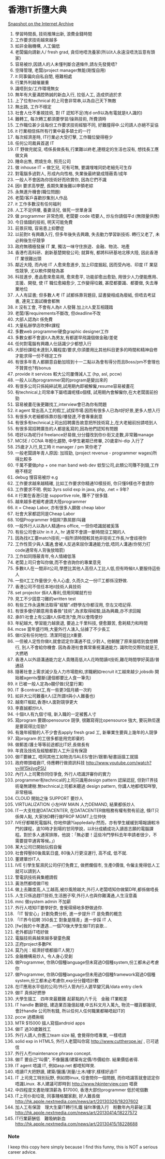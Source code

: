 # 香港IT折墮大典
[Snapshot on the Internet Archive](https://web.archive.org/web/20150117022216/http://hknoit.blogspot.com/p/it.html)

1. 學習時間長, 技術推陳出新, 浪費金錢時間 
2. 工作要求技術越來越多
3. 如非金融機構, 人工偏低
4. 老闆偏向請新人/ fresh grad, 貪佢地唔洗養家(所以it人永遠沒唔洗旨意有頭家)
5. 容易被炒,因請人的人未懂判斷合適條件,請左先發覺唔?
6. 空降管理, 老闆/project manager無能(剛愎自用)
7. it 同事偏向自私自閉, 極難相處
8. 行業外判越催嚴重
9. 識唔到女/工作環境無女
10. 無年有大量滿腔熱誠的新血入行, 拉低人工, 造成供過於求
11. 上了位有technical 的上司會非常串,以為自己天下無敵
12. 無出路, 工作不穩定
13. 社會人仕不重視技術, 對 IT 認知不足(有d on9以為有電就是it人識的)
14. 難轉工, 每次轉工都須要學習/操熟技術, 所費須時
15. 工作職位甚少且每份工作要求技術經驗不同, 好難撞得中.公司請人亦絕不妥協
16. it 行業相信係所有行業中最多碩士的一行
17. 每次經濟差時, IT行業必大受打擊, 工作職位變得極少
18. 任何公司裁員首選 IT
19. IT 野做完就沒, 唔係長做長有,行業難以終老,連穩定的生活也沒有, 想找長工應做文員
20. 賤命出售, 燃燒生命, 照亮公司
21. 做 inhouse IT = 做乞兒, 可有可無, 要識埋堆同奶老細先可生存
22. 對電腦多過對人, 形成內向性格, 失業後最終變成隱蔽青/成年
23. 一般人不會因為你技術好而欣賞你, 因為它們不識
24. 因it 要求高學歷, 長期失業後難以申領老綜
25. 永無進升機會(職位問題)
26. 老闆/客戶喜歡抄集別人作品
27. it 工作多數沒有任何福利
28. 人工不足供樓, 養妻活兒, 做死一世單身漢
29. 做 programmer 非常危險, 老闆要 code 唔要人, 炒左你請個平d (無限量供應)
30. 今日值錢的技術, 明天可能免費
31. 前景灰暗, 容易患上抑鬱症
32. 以前對it 有興趣入行, 但多年後失去興趣, 失去動力學習新技術. 轉行又老了, 未必夠後生仔競爭
33. 政府無積極發展 IT 業, 獨沽一味守住旅遊、金融、物流、地產
34. 香港冇高科研、創新基楚開發公司; 就算有, 都將科研基地北移大陸, 因此香港 IT 業很難出頭
35. 鄰近大陸, 而內地 IT 人愈來愈進步, 加上印度掘起, 因而受內地、印度 IT 業惡性競爭, 尤以軟件開發為甚
36. 科技進步, 產品愈來愈易用, 愈來愈平, 功能卻愈出愈勁, 用很少人力便能應用、支援、開發, 使 IT 職位愈縮愈少, 工作變得垃雜, 甚麼都要識、都要做, 失去專業地位
37. 人人有証書; 但多數人考 IT 試都係靠背題目, 証書變相成為廢紙, 但唔去考証書, 連見工面試機會都無
38. it 沒有工會, 不會有人為it 人發聲.加上it人愛互相踐踏
39. 老闆/客requirements不斷改, 但deadline不改
40. 大部人認為it 係免費
41. 大量私辦學店吹捧it課程
42. 多數web programmer硬食graphic designer工作
43. 多數女都不會選it人為男友,有都遲早飛識個做金融/差佬
44. 任何對電腦有興趣人仕話識少少都想入行
45. 大部份課程未達到入職程度/要求,你須要用比其他科目更多的時間和精神自修才能求得一份不穩定工作
46. 有很多年青人都願意自動加班到十一二點以為會有得分而且Boss/pm不會理也不贊賞也?有bonus
47. provide it services 較大公司屢傳減人工 (hp, asl, pccw)
48. 一般人以為programmer寫的program是變出來的
49. 有很多公司只係純綷試用,試用期內即被解僱,resume容易被畫花
50. 有technical上司常串下屬唔識呢樣o個樣, 試用期內會解僱你,在大老闆面前扮勁
51. 容易被畫花後更難找工,interview會已為你有問題
52. it agent 常出高人工的假工,試探市場.因而有很多人已為it好好景,更多人想入行
53. 有很多大老細都係靠炒股/樓發達,不會專重創意
54. 有很多有technical上司出招聘廣告故意把所技術寫上,在大老細前扮請唔到人
55. 有很多寫招聘廣告的人都是亂寫的,因為他們認知有問題
56. 唔好以為呢行d freelance好易做,分分鐘改到你仆街又走數,非常難manage
57. MCSE / CCNA 年輕化趨勢, 中學生暑期已修畢, 20歲拿hi-dip 入行了
58. 25歲才入行,見工時 it manager / pm 笑你老了
59. 一般老闆請年青人原因: 加班勁, (project revenue - programmer wages)所得比較多
60. 千萬不要做php + one man band web dev 蚊型公司,此類公司賺不到錢,工作極不穩定
61. debug 慢容易被炒 e.g
62. 工作要求越來越精確, 比如工作要求你精通10樣技術, 你只懂9樣也不會請你
63. 工作要求不明. 例如 3yrs solid exp in java, php, .net = 9年?
64. it 行業在香港只是 supportive role, 賺不了很多錢.
65. 越來越多老細考慮請大陸programmer
66. it = Cheap Labor, 亦有很多人願做 cheap labor
67. 社會大家都認同是Cheap Labor
68. 10個Programmer 9個屌?靠屌膠/叫雞
69. 一般外行人以為it人精通ms office, 一但你唔識就被奚落
70. 有些公司會以hr in it 人, hr 通常不會請一斷時間沒工開的人
71. 因為找it工要match技術,一般所須時間較其他非技術工作長,hr會歧視你
72. 工作性質少與人溝通,會被人反過來屈你溝通能力低,唔同人溝通(你努力打code通常有人背後放暗箭)
73. 工作如同隱蔽青年,令人情緒低落
74. 老闆上司只會叫你做,而不會咨詢你的專業意見
75. 多數it人在一間非it公司,學歷比其他人高但人工比人低,但有時候it人要服侍這些人
76. 一些it工工作量很少,令人心虛, 久而久之一份IT工都係沒野做.
77. 香港公司不信任本地it技術人員技術
78. set projector 係it人專利,但用同睇就冇份
79. 見工不少固意刁難的written test
80. 有些工作永遠無法取得"經驗".d野學左你都沒用, 奈左又唔記得.
81. 有很多傻仔願意用青春換"技術",為求取得經驗,話為興趣,亦不求回報
82. 承81:社會上有公識it人係唔洗?食,所以會隋便炒
83. 年紀越大, 學習能力越衰退, 要追上千里科技, 便愈艱苦, 愈耗精力和時間
84. mcse 當年盛行時,大量外行人湧入,佔據了不少長工
85. 做it沒有任何地位. 清潔阿姐比it重要. 
86. 一但被人定性你做it,就會認定你溝通不佳,少對人, 他朝醒了原來搵唔到食想轉行, 別人不會給你機會. 因為香港社會異常重視溝通能力. 識吹叻交際叻就是王,大撚晒
87. 香港人以外語溝通能力定人貴賤高低,it人花時間讀it技術,難花時間學好英語/普通話
88. 隨著社會上需求減少及人力市場飽和,求職網如recruit it工越來越少,jobsdb 開始被agents壟斷(邊個都要比人食一筆先)
91. it 已被一般人定為o靚仔做(兒童行業)
92. IT 多contract工,有一些更3個月續一次約
93. 如非大公司難養it人(正所謂it與小人難養也)
94. 越南IT堀起,香港it人面對競爭更大
95. 李嘉誠都炒it人
96. 十個it人有九個寸咀, 新入職的一定被舊人寸
97. 寫program 要跟opensource 競爭, 很難寫得比opensource 強大, 要玩熟佢還是要寫得比佢勁?
98. 有幾年經驗的人不少會去apply fresh grad 工, 新畢業生要與上幾年的人競爭
99. 寫program 的工很多都是用完即棄的.
100. 做郵差/護士等等前途都比IT好,長做長有
101. 年資及技術及經驗都對人工升沒有保證
102. 做IT要練工, 唔同其他工如物流/SALES/會計/跟單/秘書話搵工就搵
103. 政府帶頭唱衰IT, 侍應轉行做資訊科技 http://www.youtube.com/watch?v=W15kjjygPSU
104. 內行人上司驚你同佢爭食, 外行人唔識評審你的實力
105. programmer有technical的上司只識用design pattern 認屎認屁, 但對IT界技術毫無建樹.無technical上司都未聽過 design pattern, 你講人地都唔知咩黎, 非常極端.
106. CLOUD 開始之後 SUPPORT 要炒人
107. VIRTUALIZATION 小左HW MAIN 人力DEMAND, 結果都係炒人
108. IT一大支柱是DATACENTER, 在DATACENTER做租務有權有勢有前途, 倏IT只係俾人點, 大家快D轉行做PROP MGMT上位仲快 
109. IVE仔都睇死電腦科, 你地仲讀?(appledaily:然而，亦有學生緩緩到場報讀較冷門的課程，逾10時才到場的甘同學說，以8分成績成功入讀首志願的電腦課程。對於多人通宵排隊，他說：「無必要！這些冷門學科去年申請者很少，不需要提早通宵等候。」)
110. 某大公司已開始玩假自僱
111. 社會搾壓80後風氣日盛, 80後入行更沒運行, 高不成, 低不就.
112. 董建華炒IT人
113. IVE 引學生幫濕尻公司仔打免費工, 做撚爛個市, 生產0價值, 令僱主覺得低人工就可以請到人
114. 警電訊技術員集體請假
115. 黃浩然都唔做IT啦
116. 做上去難度高,人工越高,被炒風險越大,外行人老闆唔知你做緊D咩,都係做唔長
117. 人生只係追趕IT技術,生活圈子窄,外行人也與你難溝通,人生沒意義
118. mnc 做system admin 不加薪
119. 外行人唔知IT要學好奈, 會覺得掃地多野做過你.
120. 「IT 智安心」計劃免費分析, 進一步提升 IT 是免費的概念
121. 「IT界今招聘 350長工 對象是隱青」進一步踩 IT 人
122. [fw]我的十年遭遇...一個70後大學生做IT的哀歌...
123. 老外都話IT唔好做
124. 電腦技術員越來越多孌童色魔
125. 正府project多數PK
126. 莫乃光：經濟好壞都搵IT人開刀
127. 金融機構易炒人, 令人身心受創
128. 做Programmer, 你熟O個種language但未寫過O個種system,份工都未必考慮你
129. 做Programmer, 你熟O個種language但未用過O個種framework寫過O個種system,份工都未必考慮你,exp分分鐘唔計數
130. 在IT應用水平低的公司/外行人管內行人遲早變冗員/data entry clerk
131. 做IT 真係好撚慘
132. 大學生搵工　四年來最艱難 起薪點約八千元　金融 IT業較差
133. IT handle 數額低, 建造業百幾億起樓,中五科文月入萬九, 物流一櫃貨都幾球, 會計handle 公司所有錢, 所以任何人任何職業都睇唔起IT的
134. pccw 過橋揪板
135. MTR $15000 搵人寫個android apps
136. 做IT 過30歲難找工
137. 外行人請人,你舊工team size 細, 會覺得你唔專業, 一樣唔請
138. solid exp in HTML5, 外行人老闆叫你寫 http://www.cuttherope.ie/ , 已可遞信
139. 外行人冇maintenance phrase concept.
140. 做IT 要自己"叫價", 不像醫護/建築有定價/市價給你. 結果價低者得.
141. IT agent 唔識 IT, 例如asp.net 都唔知咩來.
142. 唔讀IT大把野讀, 建築/醫護/測量/土木/樓宇,樣樣好過IT
143. IT 上司見工特別玩野, 例如問linux, 佢會問你一個問題, 而你唔識答就會認定你唔識Linux. 本人建議可即時到 http://www.hkinterview.com 唱衰
144. 中四程度文書助理頂薪為 $17000, 香港大部份programmer 低於呢個數
145. IT上司仆街垃圾, 同事賤格闔家剷, 好人難長做 http://hk.apple.nextmedia.com/news/art/20130326/18207602
146. 加人工有保證　理大生棄IT轉行扎鐵 操fit準備入行　盼數年內月薪破三萬 http://hk.apple.nextmedia.com/news/art/20130414/18227572
147. IT行業薪酬低　難吸納新血 http://hk.apple.nextmedia.com/news/art/20130415/18228688

### Note
I keep this copy here simply because I find this funny, this is NOT a serious career advice.
